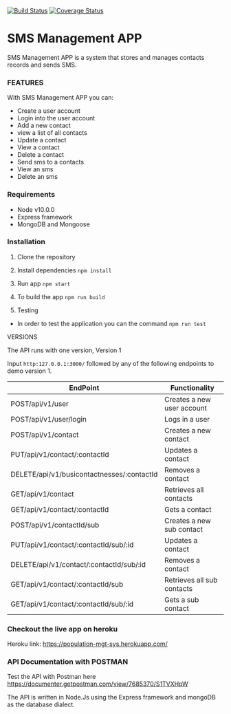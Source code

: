 [![Build Status](https://travis-ci.org/hariclerry/sms-mgt-app-api.svg?branch=master)](https://travis-ci.org/hariclerry/sms-mgt-app-api)
[![Coverage Status](https://coveralls.io/repos/github/hariclerry/sms-mgt-app-api/badge.svg)](https://coveralls.io/github/hariclerry/sms-mgt-app-api)

# SMS Management APP

 SMS Management APP is a system that stores and manages contacts records and sends SMS.


### FEATURES

With SMS Management APP you can:
* Create a user account
* Login into the user account
* Add a new contact
* view a list of all contacts
* Update a contact
* View a contact
* Delete a contact
* Send sms to a contacts
* View an sms
* Delete an sms

### Requirements
* Node v10.0.0
* Express framework
* MongoDB and Mongoose

### Installation

1. Clone the repository

2. Install dependencies
  ```npm install```

3. Run app
 ```npm start```

4. To build the app
 ```npm run build```

5. Testing

* In order to test the application you can the command
```npm run test``` 

VERSIONS

The API runs with one version, Version 1 

Input `http:127.0.0.1:3000/` followed by any of the following endpoints to demo version 1.

|EndPoint|Functionality|
|---------|------------|
|POST/api/v1/user|Creates a new user account|
|POST/api/v1/user/login|Logs in a user|
|POST/api/v1/contact|Creates a new contact|
|PUT/api/v1/contact/:contactId|Updates a contact|
|DELETE/api/v1/busicontactnesses/:contactId|Removes a contact|
|GET/api/v1/contact|Retrieves all contacts|
|GET/api/v1/contact/:contactId|Gets a contact|
|POST/api/v1/contactId/sub|Creates a new sub contact|
|PUT/api/v1/contact/:contactId/sub/:id|Updates a contact|
|DELETE/api/v1/contact/:contactId/sub/:id|Removes a contact|
|GET/api/v1/contact/:contactId/sub|Retrieves all sub contacts|
|GET/api/v1/contact/:contactId/sub/:id|Gets a sub contact|

### Checkout the live app on heroku
Heroku link: https://population-mgt-sys.herokuapp.com/

### API Documentation with POSTMAN
Test the API with Postman here https://documenter.getpostman.com/view/7685370/S1TVXHpW

The API is written in Node.Js using the Express framework and mongoDB as the database dialect.
